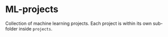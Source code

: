 # ML-projects

Collection of machine learning projects. Each project is within its own sub-folder inside `projects`.
